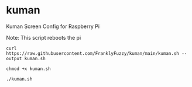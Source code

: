 # kuman

Kuman Screen Config for Raspberry Pi

Note: This script reboots the pi

`curl https://raw.githubusercontent.com/FranklyFuzzy/kuman/main/kuman.sh --output kuman.sh`

`chmod +x kuman.sh`

`./kuman.sh`
